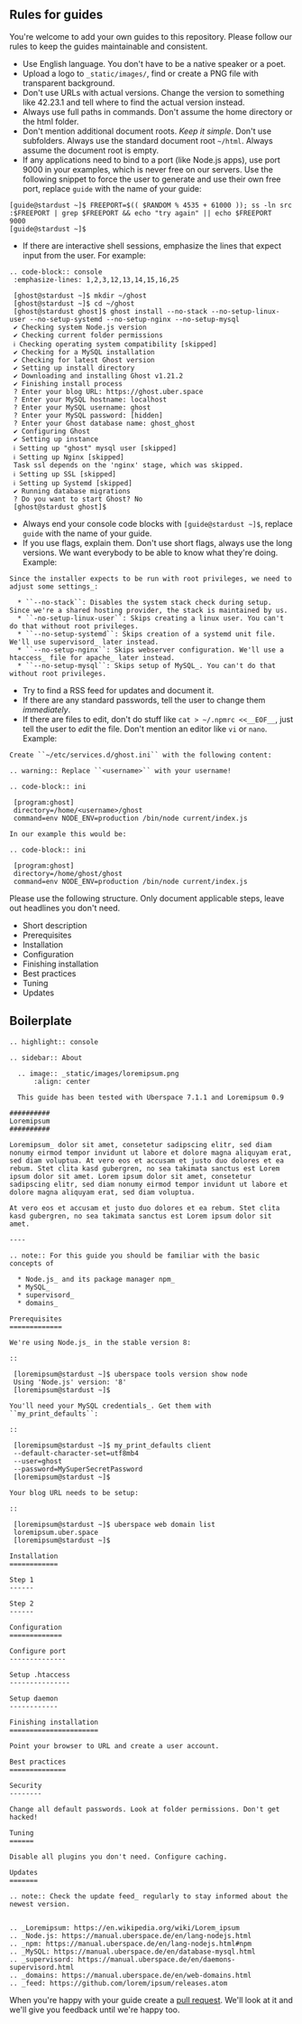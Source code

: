 ## Rules for guides

You're welcome to add your own guides to this repository. Please follow our rules to keep the guides maintainable and consistent.

 * Use English language. You don't have to be a native speaker or a poet.
 * Upload a logo to `_static/images/`, find or create a PNG file with transparent background.
 * Don't use URLs with actual versions. Change the version to something like 42.23.1 and tell where to find the actual version instead.
 * Always use full paths in commands. Don't assume the home directory or the html folder.
 * Don't mention additional document roots. *Keep it simple*. Don't use subfolders. Always use the standard document root `~/html`. Always assume the document root is empty.
 * If any applications need to bind to a port (like Node.js apps), use port 9000 in your examples, which is never free on our servers. Use the following snippet to force the user to generate and use their own free port, replace `guide` with the name of your guide: 

```
[guide@stardust ~]$ FREEPORT=$(( $RANDOM % 4535 + 61000 )); ss -ln src :$FREEPORT | grep $FREEPORT && echo "try again" || echo $FREEPORT
9000
[guide@stardust ~]$
```

 * If there are interactive shell sessions, emphasize the lines that expect input from the user. For example:

```
.. code-block:: console
 :emphasize-lines: 1,2,3,12,13,14,15,16,25

 [ghost@stardust ~]$ mkdir ~/ghost
 [ghost@stardust ~]$ cd ~/ghost
 [ghost@stardust ghost]$ ghost install --no-stack --no-setup-linux-user --no-setup-systemd --no-setup-nginx --no-setup-mysql
 ✔ Checking system Node.js version
 ✔ Checking current folder permissions
 ℹ Checking operating system compatibility [skipped]
 ✔ Checking for a MySQL installation
 ✔ Checking for latest Ghost version
 ✔ Setting up install directory
 ✔ Downloading and installing Ghost v1.21.2
 ✔ Finishing install process
 ? Enter your blog URL: https://ghost.uber.space
 ? Enter your MySQL hostname: localhost
 ? Enter your MySQL username: ghost
 ? Enter your MySQL password: [hidden]
 ? Enter your Ghost database name: ghost_ghost
 ✔ Configuring Ghost
 ✔ Setting up instance
 ℹ Setting up "ghost" mysql user [skipped]
 ℹ Setting up Nginx [skipped]
 Task ssl depends on the 'nginx' stage, which was skipped.
 ℹ Setting up SSL [skipped]
 ℹ Setting up Systemd [skipped]
 ✔ Running database migrations
 ? Do you want to start Ghost? No
 [ghost@stardust ghost]$ 
 ```

 * Always end your console code blocks with `[guide@stardust ~]$`, replace `guide` with the name of your guide.
 * If you use flags, explain them. Don't use short flags, always use the long versions. We want everybody to be able to know what they're doing. Example:

```
Since the installer expects to be run with root privileges, we need to adjust some settings_:

  * ``--no-stack``: Disables the system stack check during setup. Since we're a shared hosting provider, the stack is maintained by us.
  * ``-no-setup-linux-user``: Skips creating a linux user. You can't do that without root privileges.
  * ``--no-setup-systemd``: Skips creation of a systemd unit file. We'll use supervisord_ later instead.
  * ``--no-setup-nginx``: Skips webserver configuration. We'll use a htaccess_ file for apache_ later instead.
  * ``--no-setup-mysql``: Skips setup of MySQL_. You can't do that without root privileges.
```

 * Try to find a RSS feed for updates and document it.
 * If there are any standard passwords, tell the user to change them *immediately*.
 * If there are files to edit, don't do stuff like `cat > ~/.npmrc <<__EOF__`, just tell the user to _edit_ the file. Don't mention an editor like `vi` or `nano`. Example:

```
Create ``~/etc/services.d/ghost.ini`` with the following content:

.. warning:: Replace ``<username>`` with your username!

.. code-block:: ini

 [program:ghost]
 directory=/home/<username>/ghost
 command=env NODE_ENV=production /bin/node current/index.js

In our example this would be:

.. code-block:: ini

 [program:ghost]
 directory=/home/ghost/ghost
 command=env NODE_ENV=production /bin/node current/index.js
```

Please use the following structure. Only document applicable steps, leave out headlines you don't need.

 * Short description
 * Prerequisites
 * Installation
 * Configuration
 * Finishing installation
 * Best practices
 * Tuning
 * Updates

## Boilerplate

```
.. highlight:: console

.. sidebar:: About
  
  .. image:: _static/images/loremipsum.png 
      :align: center

  This guide has been tested with Uberspace 7.1.1 and Loremipsum 0.9

##########
Loremipsum
##########

Loremipsum_ dolor sit amet, consetetur sadipscing elitr, sed diam nonumy eirmod tempor invidunt ut labore et dolore magna aliquyam erat, sed diam voluptua. At vero eos et accusam et justo duo dolores et ea rebum. Stet clita kasd gubergren, no sea takimata sanctus est Lorem ipsum dolor sit amet. Lorem ipsum dolor sit amet, consetetur sadipscing elitr, sed diam nonumy eirmod tempor invidunt ut labore et dolore magna aliquyam erat, sed diam voluptua. 

At vero eos et accusam et justo duo dolores et ea rebum. Stet clita kasd gubergren, no sea takimata sanctus est Lorem ipsum dolor sit amet.

----

.. note:: For this guide you should be familiar with the basic concepts of 

  * Node.js_ and its package manager npm_ 
  * MySQL_ 
  * supervisord_
  * domains_

Prerequisites
=============

We're using Node.js_ in the stable version 8:

::

 [loremipsum@stardust ~]$ uberspace tools version show node
 Using 'Node.js' version: '8'
 [loremipsum@stardust ~]$ 

You'll need your MySQL credentials_. Get them with ``my_print_defaults``:

::

 [loremipsum@stardust ~]$ my_print_defaults client
 --default-character-set=utf8mb4
 --user=ghost
 --password=MySuperSecretPassword
 [loremipsum@stardust ~]$ 

Your blog URL needs to be setup:

::

 [loremipsum@stardust ~]$ uberspace web domain list
 loremipsum.uber.space
 [loremipsum@stardust ~]$ 

Installation
============

Step 1
------

Step 2
------

Configuration
=============

Configure port
--------------

Setup .htaccess
---------------

Setup daemon
------------

Finishing installation
======================

Point your browser to URL and create a user account.

Best practices
==============

Security
--------

Change all default passwords. Look at folder permissions. Don't get hacked!

Tuning
======

Disable all plugins you don't need. Configure caching.

Updates
=======

.. note:: Check the update feed_ regularly to stay informed about the newest version.


.. _Loremipsum: https://en.wikipedia.org/wiki/Lorem_ipsum
.. _Node.js: https://manual.uberspace.de/en/lang-nodejs.html
.. _npm: https://manual.uberspace.de/en/lang-nodejs.html#npm
.. _MySQL: https://manual.uberspace.de/en/database-mysql.html
.. _supervisord: https://manual.uberspace.de/en/daemons-supervisord.html
.. _domains: https://manual.uberspace.de/en/web-domains.html
.. _feed: https://github.com/lorem/ipsum/releases.atom

```

When you're happy with your guide create a [pull request](https://github.com/Uberspace/lab/compare). We'll look at it and we'll give you feedback until we're happy too.
